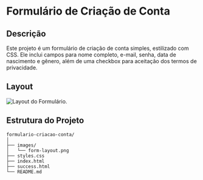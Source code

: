 # Formulário de Criação de Conta

## Descrição

Este projeto é um formulário de criação de conta simples, estilizado com CSS. Ele inclui campos para nome completo, e-mail, senha, data de nascimento e gênero, além de uma checkbox para aceitação dos termos de privacidade.

## Layout

![Layout do Formulário](./im).

## Estrutura do Projeto

```plaintext
formulario-criacao-conta/
│
├── images/
│   └── form-layout.png
├── styles.css
├── index.html
├── success.html
└── README.md
```
